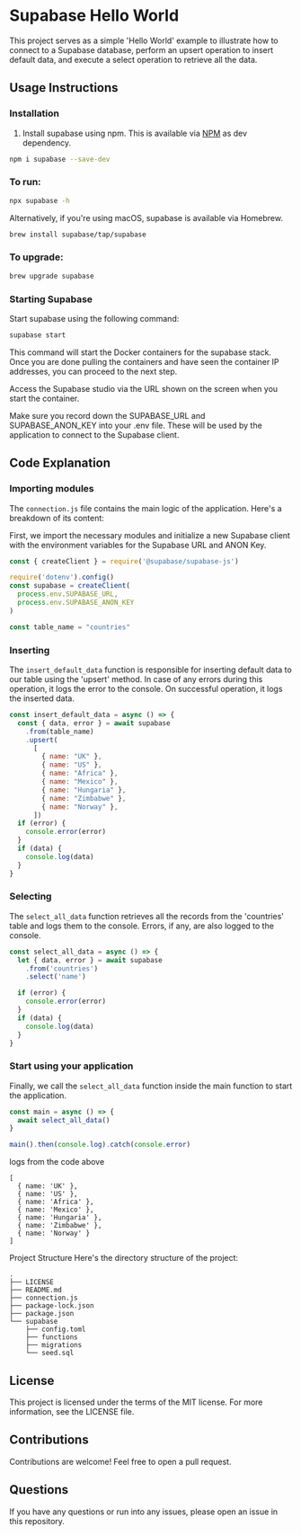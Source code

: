 
# Supabase Hello World

This project serves as a simple 'Hello World' example to illustrate how to connect to a Supabase database, perform an upsert operation to insert default data, and execute a select operation to retrieve all the data.

## Usage Instructions

### Installation

1. Install supabase using npm. This is available via [NPM](https://www.npmjs.com) as dev dependency.

```bash
npm i supabase --save-dev
```
### To run:
```bash
npx supabase -h
```
Alternatively, if you're using macOS, supabase is available via Homebrew.

```bash
brew install supabase/tap/supabase
```
### To upgrade:

```bash
brew upgrade supabase
```
### Starting Supabase
Start supabase using the following command:
```bash
supabase start
```
This command will start the Docker containers for the supabase stack. Once you are done pulling the containers and have seen the container IP addresses, you can proceed to the next step.

Access the Supabase studio via the URL shown on the screen when you start the container.

Make sure you record down the SUPABASE_URL and SUPABASE_ANON_KEY into your .env file. These will be used by the application to connect to the Supabase client.


## Code Explanation
### Importing modules
The `connection.js` file contains the main logic of the application. Here's a breakdown of its content:

First, we import the necessary modules and initialize a new Supabase client with the environment variables for the Supabase URL and ANON Key.

```javascript
const { createClient } = require('@supabase/supabase-js')

require('dotenv').config()
const supabase = createClient(
  process.env.SUPABASE_URL,
  process.env.SUPABASE_ANON_KEY
)

const table_name = "countries"
```
### Inserting
The `insert_default_data` function is responsible for inserting default data to our table using the 'upsert' method. In case of any errors during this operation, it logs the error to the console. On successful operation, it logs the inserted data.

```javascript
const insert_default_data = async () => {
  const { data, error } = await supabase
    .from(table_name)
    .upsert(
      [
        { name: "UK" },
        { name: "US" },
        { name: "Africa" },
        { name: "Mexico" },
        { name: "Hungaria" },
        { name: "Zimbabwe" },
        { name: "Norway" },
      ])
  if (error) {
    console.error(error)
  }
  if (data) {
    console.log(data)
  }
}
```

### Selecting
The `select_all_data` function retrieves all the records from the 'countries' table and logs them to the console. Errors, if any, are also logged to the console.

```javascript
const select_all_data = async () => {
  let { data, error } = await supabase
    .from('countries')
    .select('name')

  if (error) {
    console.error(error)
  }
  if (data) {
    console.log(data)
  }
}
```
### Start using your application
Finally, we call the `select_all_data` function inside the main function to start the application.

```javascript
const main = async () => {
  await select_all_data()
}

main().then(console.log).catch(console.error)
```

logs from the code above
```
[
  { name: 'UK' },
  { name: 'US' },
  { name: 'Africa' },
  { name: 'Mexico' },
  { name: 'Hungaria' },
  { name: 'Zimbabwe' },
  { name: 'Norway' }
]
```
Project Structure
Here's the directory structure of the project:

```
.
├── LICENSE
├── README.md
├── connection.js
├── package-lock.json
├── package.json
└── supabase
    ├── config.toml
    ├── functions
    ├── migrations
    └── seed.sql
```
## License
This project is licensed under the terms of the MIT license. For more information, see the LICENSE file.

## Contributions
Contributions are welcome! Feel free to open a pull request.

## Questions
If you have any questions or run into any issues, please open an issue in this repository.



